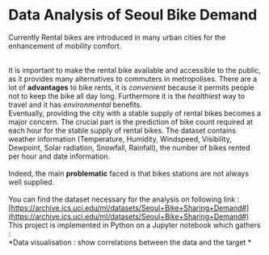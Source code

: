 # Data Analysis of Seoul Bike Demand

Currently Rental bikes are introduced in many urban cities for the enhancement of mobility comfort.    
<br>   

It is important to make the rental bike available and accessible to the public, as it provides many alternatives to commuters in metropolises.  There are a lot of **advantages** to bike rents, it is *convenient* because it permits people not to keep the bike all day long. Furthermore it is the *healthiest* way to travel and it has *environmental* benefits.  
Eventually, providing the city with a stable supply of rental bikes becomes a major concern. 
The crucial part is the prediction of bike count required at each hour for the stable supply of rental bikes.
The dataset contains weather information (Temperature, Humidity, Windspeed, Visibility, Dewpoint, Solar radiation, Snowfall, Rainfall), 
the number of bikes rented per hour and date information.  
<br>
Indeed, the main **problematic** faced is that bikes stations are not always well supplied.
<br>  
You can find the dataset necessary for the analysis on following link : [https://archive.ics.uci.edu/ml/datasets/Seoul+Bike+Sharing+Demand#](https://archive.ics.uci.edu/ml/datasets/Seoul+Bike+Sharing+Demand#)
<br>
This project is implemented in Python on a Jupyter notebook which gathers :  
*Data visualisation : show correlations between the data and the target
*

















